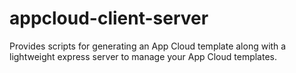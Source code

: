 appcloud-client-server
======================

Provides scripts for generating an App Cloud template along with a lightweight express server to manage your App Cloud templates.